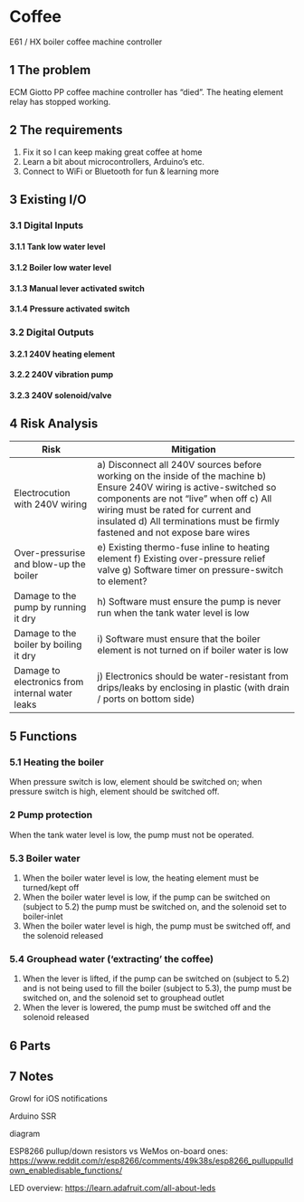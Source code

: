 # Coffee
E61 / HX boiler coffee machine controller

## 1 The problem
ECM Giotto PP coffee machine controller has “died”. The heating element relay has stopped working.
## 2 The requirements
1. Fix it so I can keep making great coffee at home
2. Learn a bit about microcontrollers, Arduino’s etc.
3. Connect to WiFi or Bluetooth for fun & learning more
## 3 Existing I/O
### 3.1 Digital Inputs
#### 3.1.1 Tank low water level
#### 3.1.2 Boiler low water level
#### 3.1.3 Manual lever activated switch
#### 3.1.4 Pressure activated switch
### 3.2 Digital Outputs
#### 3.2.1 240V heating element
#### 3.2.2 240V vibration pump
#### 3.2.3 240V solenoid/valve
## 4 Risk Analysis
Risk | Mitigation
---- | ----------
Electrocution with 240V wiring | a)	Disconnect all 240V sources before working on the inside of the machine b)	Ensure 240V wiring is active-switched so components are not “live” when off c)	All wiring must be rated for current and insulated d)	All terminations must be firmly fastened and not expose bare wires
Over-pressurise and blow-up the boiler | e)	Existing thermo-fuse inline to heating element f)	Existing over-pressure relief valve g)	Software timer on pressure-switch to element?
Damage to the pump by running it dry | h)	Software must ensure the pump is never run when the tank water level is low
Damage to the boiler by boiling it dry | i)	Software must ensure that the boiler element is not turned on if boiler water is low
Damage to electronics from internal water leaks | j)	Electronics should be water-resistant from drips/leaks by enclosing in plastic (with drain / ports on bottom side)
## 5 Functions
### 5.1 Heating the boiler
When pressure switch is low, element should be switched on; when pressure switch is high, element should be switched off.
### 2 Pump protection
When the tank water level is low, the pump must not be operated.
### 5.3 Boiler water
1. When the boiler water level is low, the heating element must be turned/kept off
2. When the boiler water level is low, if the pump can be switched on (subject to 5.2) the pump must be switched on, and the solenoid set to boiler-inlet
3. When the boiler water level is high, the pump must be switched off, and the solenoid released
### 5.4 Grouphead water (‘extracting’ the coffee)
1. When the lever is lifted, if the pump can be switched on (subject to 5.2) and is not being used to fill the boiler (subject to 5.3), the pump must be switched on, and the solenoid set to grouphead outlet
2. When the lever is lowered, the pump must be switched off and the solenoid released
## 6 Parts
 
## 7 Notes
Growl for iOS notifications

Arduino SSR

diagram


ESP8266 pullup/down resistors vs WeMos on-board ones:
https://www.reddit.com/r/esp8266/comments/49k38s/esp8266_pulluppulldown_enabledisable_functions/

LED overview:
https://learn.adafruit.com/all-about-leds
